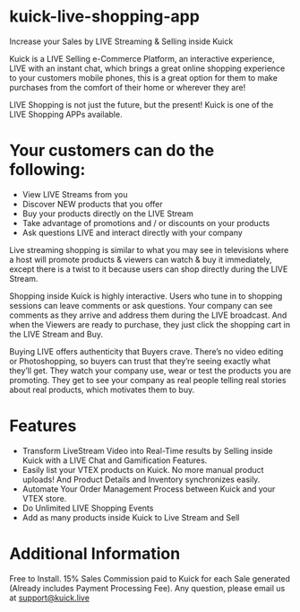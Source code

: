 # kuick-live-shopping-app

Increase your Sales by LIVE Streaming & Selling inside Kuick

Kuick is a LIVE Selling e-Commerce Platform, an interactive experience, LIVE with an instant chat, which brings a great online shopping experience to your customers mobile phones, this is a great option for them to make purchases from the comfort of their home or wherever they are!

LIVE Shopping is not just the future, but the present! Kuick is one of the LIVE Shopping APPs available.

# Your customers can do the following:

* View LIVE Streams from you
* Discover NEW products that you offer
* Buy your products directly on the LIVE Stream
* Take advantage of promotions and / or discounts on your products
* Ask questions LIVE and interact directly with your company

Live streaming shopping is similar to what you may see in televisions where a host will promote products & viewers can watch & buy it immediately, except there is a twist to it because users can shop directly during the LIVE Stream.

Shopping inside Kuick is highly interactive. Users who tune in to shopping sessions can leave comments or ask questions. Your company can see comments as they arrive and address them during the LIVE broadcast. And when the Viewers are ready to purchase, they just click the shopping cart in the LIVE Stream and Buy.

Buying LIVE offers authenticity that Buyers crave. There’s no video editing or Photoshopping, so buyers can trust that they’re seeing exactly what they’ll get. They watch your company use, wear or test the products you are promoting. They get to see your company as real people telling real stories about real products, which motivates them to buy.

# Features

- Transform LiveStream Video into Real-Time results by Selling inside Kuick with a LIVE Chat and Gamification Features.
- Easily list your VTEX products on Kuick. No more manual product uploads! And Product Details and Inventory synchronizes easily.
- Automate Your Order Management Process between Kuick and your VTEX store.
- Do Unlimited LIVE Shopping Events
- Add as many products inside Kuick to Live Stream and Sell

# Additional Information

Free to Install. 15% Sales Commission paid to Kuick for each Sale generated (Already includes Payment Processing Fee). Any question, please email us at support@kuick.live